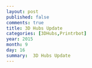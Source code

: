 ```yaml
---
layout: post
published: false
comments: true
title: 3D Hubs Update
categories: [3DHubs,Printrbot]
year: 2015
month: 9
day: 16
summary:  3D Hubs Update
---
```

